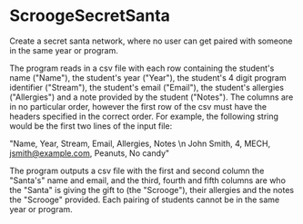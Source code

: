 # ScroogeSecretSanta
Create a secret santa network, where no user can get paired with someone in the same year or program.

The program reads in a csv file with each row containing the student's name ("Name"), the student's year ("Year"), the student's 4 digit program identifier ("Stream"), the student's email ("Email"), the student's allergies ("Allergies") and a note provided by the student ("Notes"). The columns are in no particular order, however the first row of the csv must have the headers specified in the correct order. For example, the following string would be the first two lines of the input file:

"Name, Year, Stream, Email, Allergies, Notes \n
John Smith, 4, MECH, jsmith@example.com, Peanuts, No candy"


The program outputs a csv file with the first and second column the "Santa's" name and email, and the third, fourth and fifth columns are who the "Santa" is giving the gift to (the "Scrooge"), their allergies and the notes the "Scrooge" provided. Each pairing of students cannot be in the same year or program.

